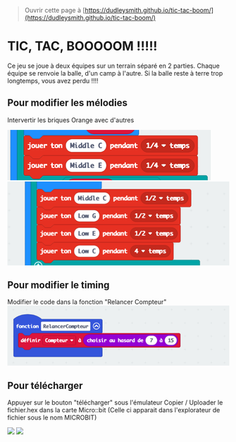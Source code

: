 
> Ouvrir cette page à [https://dudleysmith.github.io/tic-tac-boom/](https://dudleysmith.github.io/tic-tac-boom/)

# TIC, TAC, BOOOOOM !!!!!
Ce jeu se joue à deux équipes sur un terrain séparé en 2 parties.
Chaque équipe se renvoie la balle, d'un camp à l'autre.
Si la balle reste à terre trop longtemps, vous avez perdu !!!!

## Pour modifier les mélodies
Intervertir les briques Orange avec d'autres

![Mélodie 1](/Melodie1.png)
![Mélodie 2](/Melodie2.png)

## Pour modifier le timing
Modifier le code dans la fonction "Relancer Compteur"
![Timing](/Timing.png)

## Pour télécharger
Appuyer sur le bouton "télécharger" sous l'émulateur
Copier / Uploader le fichier.hex dans la carte Micro::bit (Celle ci apparait dans l'explorateur de fichier sous le nom MICROBIT)

<img src="/Simulateur.jpg"/>
<img src="/TelechargerIci.jpg"/>
